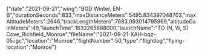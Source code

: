 {"date":"2021-09-21","wing":"BGD Winter, EN-B","durationSeconds":833,"maxDistanceMeters":5495.834397048703,"maxAltitudeMeters":2646,"trackLengthMeters":7683.093014795969,"altitudeGainMeters":49,"launchTime":1632265868000,"launchName":"TO (N, W, S) Cove_Richfield_Monroe","fileName":"2021-09-21-XAH-bqz-05.igc","location":"Monroe","flightNumber":50,"type":"flightlog","flying-location":"Monroe"}
